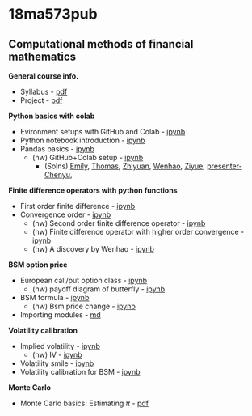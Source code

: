 # 18ma573pub
## Computational methods of financial mathematics

__General course info.__
- Syllabus - [pdf](doc/syllabus_v01.pdf)
- Project - [pdf](doc/capstone.pdf)

__Python basics with colab__
- Evironment setups with GitHub and Colab - [ipynb](src/first_notebook_v01.ipynb)
- Python notebook introduction - [ipynb](src/python_notebook.ipynb)
- Pandas basics - [ipynb](src/pandas_basics_v01.ipynb)
  - (hw) GitHub+Colab setup - [ipynb](src/hw_github_colab.ipynb)
    - (Solns)
      [Emily](https://github.com/hechen2020/19ma573HuixinChen),
      [Thomas](https://github.com/TALeonard/19ma573thomasleonard),
      [Zhiyuan](https://github.com/ZhyShe/18ma573ZhiyuanShe),
      [Wenhao](https://github.com/wqiu96/19ma573WenhaoQIU),
      [Ziyue](https://github.com/ZiyueNie/19ma573ZiyueNie),
      [presenter-Chenyu](https://github.com/wuchenyu38/18ma573chenyuwu),

__Finite difference operators with python functions__
- First order finite difference - [ipynb](src/first_fd_v01.ipynb)
- Convergence order - [ipynb](src/ffd_convergence_rate_v01.ipynb)
  - (hw) Second order finite difference operator - [ipynb](src/second_fd_v01.ipynb) 
  - (hw) Finite difference operator with higher order convergence - [ipynb](src/ex_fd_v01.ipynb)
  - (hw) A discovery by Wenhao - [ipynb](https://nbviewer.jupyter.org/github/songqsh/18ma573pub/blob/master/src/fd_ex_01.ipynb)

__BSM option price__
- European call/put option class - [ipynb](src/european_options_class.ipynb)
  - (hw) payoff diagram of butterfly - 
  [ipynb](src/option_combinations.ipynb)
- BSM formula - [ipynb](src/bsm_formula_v01.ipynb)
  - (hw) Bsm price change - [ipynb](src/bsm_price_change.ipynb)
- Importing modules - [md](src/import_modules.md)

__Volatility calibration__

- Implied volatility - [ipynb](src/implied_vol_v01.ipynb)
  - (hw) IV - [ipynb](src/hw_implied_vol.ipynb)
- Volatility smile - [ipynb](src/vol_smile.ipynb)
- Volatility calibration for BSM - [ipynb](src/bsm_calibration.ipynb)

__Monte Carlo__
- Monte Carlo basics: Estimating $\pi$ - [pdf](doc/pi_mc_01.pdf)
